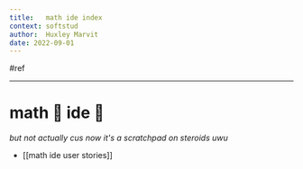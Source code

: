 ```yaml
---
title:   math ide index
context: softstud 
author:  Huxley Marvit
date: 2022-09-01
---
```


#ref

***

# math :clap: ide :clap:
*but not actually cus now it's a scratchpad on steroids uwu*

- [[math ide user stories]]